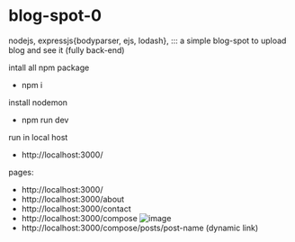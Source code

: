 # blog-spot-0
nodejs, expressjs{bodyparser, ejs, lodash}, ::: a simple blog-spot to upload blog and see it (fully back-end) 

intall all npm package
 - npm i


install nodemon 
- npm run dev


run in local host
 - http://localhost:3000/

pages:
- http://localhost:3000/
- http://localhost:3000/about
- http://localhost:3000/contact
- http://localhost:3000/compose
![image](https://user-images.githubusercontent.com/82112346/186363770-f5d2246f-257f-49f1-87e4-0881d2764035.png)
- http://localhost:3000/compose/posts/post-name (dynamic link)

